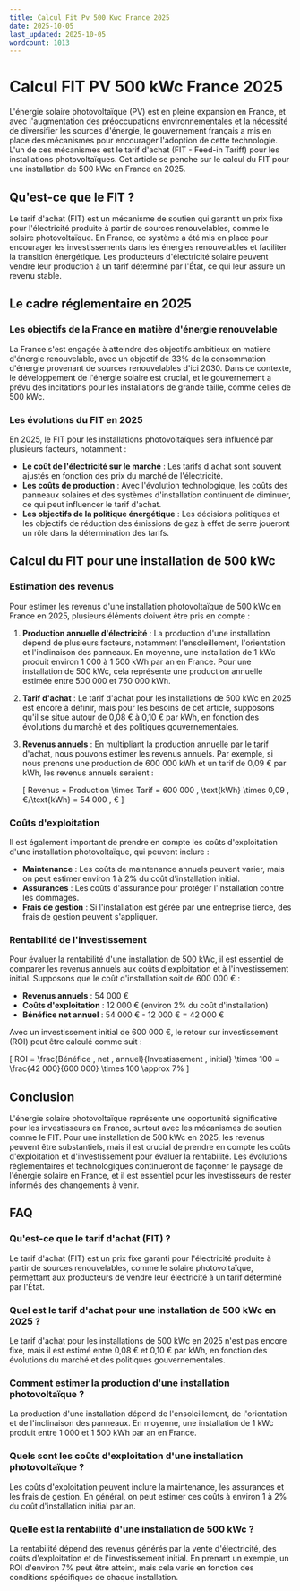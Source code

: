 ```yaml
---
title: Calcul Fit Pv 500 Kwc France 2025
date: 2025-10-05
last_updated: 2025-10-05
wordcount: 1013
---
```


# Calcul FIT PV 500 kWc France 2025

L'énergie solaire photovoltaïque (PV) est en pleine expansion en France, et avec l'augmentation des préoccupations environnementales et la nécessité de diversifier les sources d'énergie, le gouvernement français a mis en place des mécanismes pour encourager l'adoption de cette technologie. L'un de ces mécanismes est le tarif d'achat (FIT - Feed-in Tariff) pour les installations photovoltaïques. Cet article se penche sur le calcul du FIT pour une installation de 500 kWc en France en 2025.

## Qu'est-ce que le FIT ?

Le tarif d'achat (FIT) est un mécanisme de soutien qui garantit un prix fixe pour l'électricité produite à partir de sources renouvelables, comme le solaire photovoltaïque. En France, ce système a été mis en place pour encourager les investissements dans les énergies renouvelables et faciliter la transition énergétique. Les producteurs d'électricité solaire peuvent vendre leur production à un tarif déterminé par l'État, ce qui leur assure un revenu stable.

## Le cadre réglementaire en 2025

### Les objectifs de la France en matière d'énergie renouvelable

La France s'est engagée à atteindre des objectifs ambitieux en matière d'énergie renouvelable, avec un objectif de 33% de la consommation d'énergie provenant de sources renouvelables d'ici 2030. Dans ce contexte, le développement de l'énergie solaire est crucial, et le gouvernement a prévu des incitations pour les installations de grande taille, comme celles de 500 kWc.

### Les évolutions du FIT en 2025

En 2025, le FIT pour les installations photovoltaïques sera influencé par plusieurs facteurs, notamment :

- **Le coût de l'électricité sur le marché** : Les tarifs d'achat sont souvent ajustés en fonction des prix du marché de l'électricité.
- **Les coûts de production** : Avec l'évolution technologique, les coûts des panneaux solaires et des systèmes d'installation continuent de diminuer, ce qui peut influencer le tarif d'achat.
- **Les objectifs de la politique énergétique** : Les décisions politiques et les objectifs de réduction des émissions de gaz à effet de serre joueront un rôle dans la détermination des tarifs.

## Calcul du FIT pour une installation de 500 kWc

### Estimation des revenus

Pour estimer les revenus d'une installation photovoltaïque de 500 kWc en France en 2025, plusieurs éléments doivent être pris en compte :

1. **Production annuelle d'électricité** : La production d'une installation dépend de plusieurs facteurs, notamment l'ensoleillement, l'orientation et l'inclinaison des panneaux. En moyenne, une installation de 1 kWc produit environ 1 000 à 1 500 kWh par an en France. Pour une installation de 500 kWc, cela représente une production annuelle estimée entre 500 000 et 750 000 kWh.

2. **Tarif d'achat** : Le tarif d'achat pour les installations de 500 kWc en 2025 est encore à définir, mais pour les besoins de cet article, supposons qu'il se situe autour de 0,08 € à 0,10 € par kWh, en fonction des évolutions du marché et des politiques gouvernementales.

3. **Revenus annuels** : En multipliant la production annuelle par le tarif d'achat, nous pouvons estimer les revenus annuels. Par exemple, si nous prenons une production de 600 000 kWh et un tarif de 0,09 € par kWh, les revenus annuels seraient :

   \[
   Revenus = Production \times Tarif = 600 000 \, \text{kWh} \times 0,09 \, €/\text{kWh} = 54 000 \, €
   \]

### Coûts d'exploitation

Il est également important de prendre en compte les coûts d'exploitation d'une installation photovoltaïque, qui peuvent inclure :

- **Maintenance** : Les coûts de maintenance annuels peuvent varier, mais on peut estimer environ 1 à 2% du coût d'installation initial.
- **Assurances** : Les coûts d'assurance pour protéger l'installation contre les dommages.
- **Frais de gestion** : Si l'installation est gérée par une entreprise tierce, des frais de gestion peuvent s'appliquer.

### Rentabilité de l'investissement

Pour évaluer la rentabilité d'une installation de 500 kWc, il est essentiel de comparer les revenus annuels aux coûts d'exploitation et à l'investissement initial. Supposons que le coût d'installation soit de 600 000 € :

- **Revenus annuels** : 54 000 €
- **Coûts d'exploitation** : 12 000 € (environ 2% du coût d'installation)
- **Bénéfice net annuel** : 54 000 € - 12 000 € = 42 000 €

Avec un investissement initial de 600 000 €, le retour sur investissement (ROI) peut être calculé comme suit :

\[
ROI = \frac{Bénéfice \, net \, annuel}{Investissement \, initial} \times 100 = \frac{42 000}{600 000} \times 100 \approx 7\%
\]

## Conclusion

L'énergie solaire photovoltaïque représente une opportunité significative pour les investisseurs en France, surtout avec les mécanismes de soutien comme le FIT. Pour une installation de 500 kWc en 2025, les revenus peuvent être substantiels, mais il est crucial de prendre en compte les coûts d'exploitation et d'investissement pour évaluer la rentabilité. Les évolutions réglementaires et technologiques continueront de façonner le paysage de l'énergie solaire en France, et il est essentiel pour les investisseurs de rester informés des changements à venir.

## FAQ

### Qu'est-ce que le tarif d'achat (FIT) ?

Le tarif d'achat (FIT) est un prix fixe garanti pour l'électricité produite à partir de sources renouvelables, comme le solaire photovoltaïque, permettant aux producteurs de vendre leur électricité à un tarif déterminé par l'État.

### Quel est le tarif d'achat pour une installation de 500 kWc en 2025 ?

Le tarif d'achat pour les installations de 500 kWc en 2025 n'est pas encore fixé, mais il est estimé entre 0,08 € et 0,10 € par kWh, en fonction des évolutions du marché et des politiques gouvernementales.

### Comment estimer la production d'une installation photovoltaïque ?

La production d'une installation dépend de l'ensoleillement, de l'orientation et de l'inclinaison des panneaux. En moyenne, une installation de 1 kWc produit entre 1 000 et 1 500 kWh par an en France.

### Quels sont les coûts d'exploitation d'une installation photovoltaïque ?

Les coûts d'exploitation peuvent inclure la maintenance, les assurances et les frais de gestion. En général, on peut estimer ces coûts à environ 1 à 2% du coût d'installation initial par an.

### Quelle est la rentabilité d'une installation de 500 kWc ?

La rentabilité dépend des revenus générés par la vente d'électricité, des coûts d'exploitation et de l'investissement initial. En prenant un exemple, un ROI d'environ 7% peut être atteint, mais cela varie en fonction des conditions spécifiques de chaque installation.